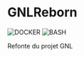 # GNLReborn
![DOCKER](https://img.shields.io/badge/DOCKER-0DB7ED?style=for-the-badge&logo=docker&logoColor=white)
![BASH](https://img.shields.io/badge/DOCKER-0DB7ED?style=for-the-badge&logo=GNUbash&logoColor=white)

Refonte du projet GNL
